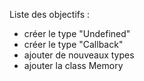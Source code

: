 Liste des objectifs :
 - créer le type "Undefined"
 - créer le type "Callback"
 - ajouter de nouveaux types
 - ajouter la class Memory